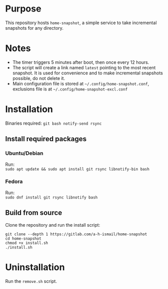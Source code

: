 # Purpose
This repository hosts `home-snapshot`, a simple service to take incremental snapshots for any directory.

# Notes
- The timer triggers 5 minutes after boot, then once every 12 hours.
- The script will create a link named `latest` pointing to the most recent snapshot. It is used for convenience and to make incremental snapshots possible, do not delete it.
- Main configuration file is stored at `~/.config/home-snapshot.conf`, exclusions file is at `~/.config/home-snapshot-excl.conf`

# Installation
Binaries required: `git bash notify-send rsync`
## Install required packages
### Ubuntu/Debian
Run:<br>
`sudo apt update && sudo apt install git rsync libnotify-bin bash`

### Fedora
Run:<br>
`sudo dnf install git rsync libnotify bash`

## Build from source
Clone the repository and run the install script:<br>
```
git clone --depth 1 https://gitlab.com/a-h-ismail/home-snapshot
cd home-snapshot
chmod +x install.sh
./install.sh
```

# Uninstallation
Run the `remove.sh` script.